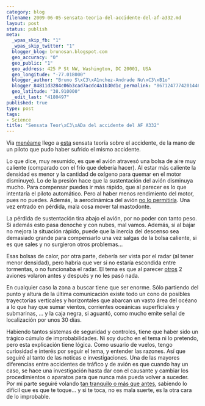 ```yaml
--- 
category: blog
filename: 2009-06-05-sensata-teoria-del-accidente-del-af-a332.md
layout: post
status: publish
meta: 
  _wpas_skip_fb: "1"
  _wpas_skip_twitter: "1"
  blogger_blog: brunosan.blogspot.com
  geo_accuracy: "0"
  geo_public: "1"
  geo_address: 425 P St NW, Washington, DC 20001, USA
  geo_longitude: "-77.018000"
  blogger_author: "Bruno S\xC3\xA1nchez-Andrade Nu\xC3\xB1o"
  blogger_84811d3284c06b3cad7acdc4a1b30d1c_permalink: "8671247774201446704"
  geo_latitude: "38.910000"
  _edit_last: "4180497"
published: true
type: post
tags: 
- Science
title: "Sensata Teor\xC3\xADa del accidente del AF A332"
---
```

Via <a href="http://meneame.net/story/hipotesis-sobre-accidente-airbus-a330">menéame</a> llego a <a href="http://www.aeroclubdetoledo.com/content/index.php/component/content/article/20-aviacion-comercial/44-airbus-330-air-france">esta</a> sensata teoría sobre el accidente, de la mano de un piloto que pudo haber sufrido el mismo accidente.

Lo que dice, muy resumido, es que el avión atravesó una bolsa de aire muy caliente (comparado con el frío que debería hacer). Al estar más caliente la densidad es menor y la cantidad de oxígeno para quemar en el motor disminuye). Lo de la presión hace que la sustentación del avión disminuya mucho. Para compensar puedes ir más rápido, que al parecer es lo que intentaría el piloto automático. Pero al haber menos rendimiento del motor, pues no puedes. Además, la aerodinámica del avión <a href="http://en.wikipedia.org/wiki/Coffin_corner_(aviation)">no lo permitiría</a>. Una vez entrado en pérdida, mala cosa mover tal mastodonte.

<!--more-->La pérdida de sustentación tira abajo el avión, por no poder con tanto peso. Si además esto pasa denoche y con nubes, mal vamos. Además, si al bajar no mejora la situación rápido, puede que la inercia del descenso sea demasiado grande para compensarlo una vez salgas de la bolsa caliente, si es que sales y no surgieron otros problemas...

Esas bolsas de calor, por otra parte, debería ser vista por el radar (al tener menor densidad), pero habría que ver si no estaría escondida entre tormentas, o no funcionaba el radar. El tema es que al parecer <a href="http://www.flickr.com/photos/irisheyes/3587321738/">otros</a> 2 aviones volaron antes y  después y no les pasó nada.

En cualquier caso la zona a buscar tiene que ser enorme. Sólo partiendo del punto y altura de la última comunicación existe todo un cono de posibles trayectorias verticales y horizontales que abarcan un vasto área del océano a lo que hay que sumar vientos, corrientes oceánicas superficiales y submarinas, ... y la caja negra, si aguantó, como mucho emite señal de localización por unos 30 días.

Habiendo tantos sistemas de seguridad y controles, tiene que haber sido un  trágico cúmulo de improbabilidades. Ni soy ducho en el tema ni lo pretendo, pero esta explicación tiene lógica. Como usuario de vuelos, tengo curiosidad e interés por seguir el tema, y entender las razones. Así que seguiré al tanto de las noticas e investigaciones. Una de las mayores diferencias entre accidentes de tráfico y de avión es que cuando hay un caso, se hace una investigación hasta dar con el causante y cambiar los procedimientos o aparatos para que nunca más pueda volver a suceder.
Por mi parte seguiré volando <a href="http://www.amazon.com/Innumeracy-Mathematical-Illiteracy-Consequences-Vintage/dp/0679726012">tan tranquilo o más que antes</a>, sabiendo lo difícil que es que te toque... y si te toca, no es mala suerte, es la otra cara de lo improbable.
